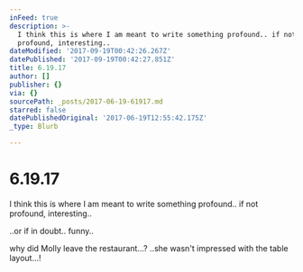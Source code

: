```yaml
---
inFeed: true
description: >-
  I think this is where I am meant to write something profound.. if not
  profound, interesting..
dateModified: '2017-09-19T00:42:26.267Z'
datePublished: '2017-09-19T00:42:27.851Z'
title: 6.19.17
author: []
publisher: {}
via: {}
sourcePath: _posts/2017-06-19-61917.md
starred: false
datePublishedOriginal: '2017-06-19T12:55:42.175Z'
_type: Blurb

---
```

# 6.19.17

I think this is where I am meant to write something profound.. if not profound, interesting..

..or if in doubt.. funny..

why did Molly leave the restaurant...? ..she wasn't impressed with the table layout...!